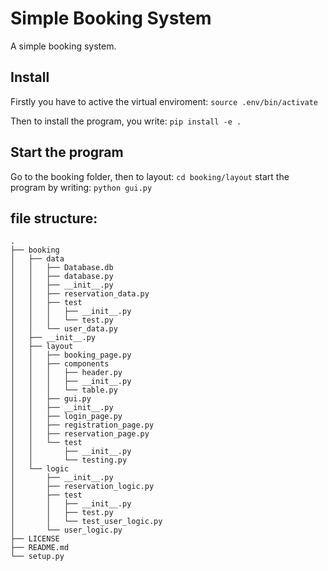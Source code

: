 # Simple Booking System
A simple booking system.


## Install
Firstly you have to active the virtual enviroment:
```source .env/bin/activate```

Then to install the program, you write:
```pip install -e .```


## Start the program
Go to the booking folder, then to layout:
```cd booking/layout```
start the program by writing: 
```python gui.py```

## file structure:
```
.
├── booking
│   ├── data
│   │   ├── Database.db
│   │   ├── database.py
│   │   ├── __init__.py
│   │   ├── reservation_data.py
│   │   ├── test
│   │   │   ├── __init__.py
│   │   │   └── test.py
│   │   └── user_data.py
│   ├── __init__.py
│   ├── layout
│   │   ├── booking_page.py
│   │   ├── components
│   │   │   ├── header.py
│   │   │   ├── __init__.py
│   │   │   └── table.py
│   │   ├── gui.py
│   │   ├── __init__.py
│   │   ├── login_page.py
│   │   ├── registration_page.py
│   │   ├── reservation_page.py
│   │   └── test
│   │       ├── __init__.py
│   │       └── testing.py
│   └── logic
│       ├── __init__.py
│       ├── reservation_logic.py
│       ├── test
│       │   ├── __init__.py
│       │   ├── test.py
│       │   └── test_user_logic.py
│       └── user_logic.py
├── LICENSE
├── README.md
└── setup.py
```
